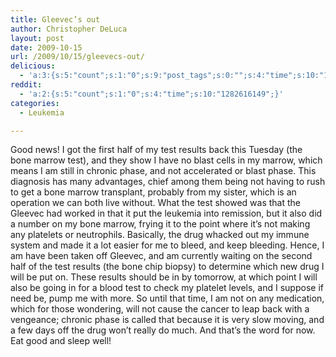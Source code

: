 ```yaml
---
title: Gleevec’s out
author: Christopher DeLuca
layout: post
date: 2009-10-15
url: /2009/10/15/gleevecs-out/
delicious:
  - 'a:3:{s:5:"count";s:1:"0";s:9:"post_tags";s:0:"";s:4:"time";s:10:"1282616149";}'
reddit:
  - 'a:2:{s:5:"count";s:1:"0";s:4:"time";s:10:"1282616149";}'
categories:
  - Leukemia

---
```

Good news! I got the first half of my test results back this Tuesday (the bone marrow test), and they show I have no blast cells in my marrow, which means I am still in chronic phase, and not accelerated or blast phase. This diagnosis has many advantages, chief among them being not having to rush to get a bone marrow transplant, probably from my sister, which is an operation we can both live without. What the test showed was that the Gleevec had worked in that it put the leukemia into remission, but it also did a number on my bone marrow, frying it to the point where it&#8217;s not making any platelets or neutrophils. Basically, the drug whacked out my immune system and made it a lot easier for me to bleed, and keep bleeding. Hence, I am have been taken off Gleevec, and am currently waiting on the second half of the test results (the bone chip biopsy) to determine which new drug I will be put on. These results should be in by tomorrow, at which point I will also be going in for a blood test to check my platelet levels, and I suppose if need be, pump me with more. So until that time, I am not on any medication, which for those wondering, will not cause the cancer to leap back with a vengeance; chronic phase is called that because it is very slow moving, and a few days off the drug won&#8217;t really do much. And that&#8217;s the word for now. Eat good and sleep well!
